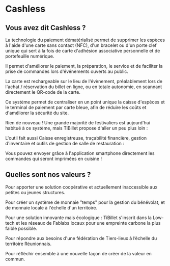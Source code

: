 # Cashless
## Vous avez dit Cashless ?

La technologie du paiement dématérialisé permet de supprimer les espèces
à l'aide d'une carte sans contact (NFC), d'un bracelet ou d'un
porte clef unique qui sert à la fois de carte d'adhésion associative
personnelle et de portefeuille numérique.

Il permet d'améliorer le paiement, la préparation,
le service et de faciliter la prise de commandes lors d'événements ouverts au public.

La carte est rechargeable sur le lieu de l'évènement,
préalablement lors de l'achat / réservation du billet en ligne,
ou en totale autonomie, en scannant directement le QR-code de la carte.

Ce système permet de centraliser en un point unique la caisse d'espèces
et le terminal de paiement par carte bleue, afin de réduire les coûts et
d'améliorer la sécurité du site.

Rien de nouveau ! Une grande majorité de festivaliers est aujourd'hui habitué
à ce système, mais TiBillet propose d'aller un peu plus loin :

L'outil fait aussi Caisse enregistreuse, traçabilité financière,
gestion d'inventaire et outils de gestion de salle de restauration :

Vous pouvez envoyer grâce à l'application smartphone directement
les commandes qui seront imprimées en cuisine !

## Quelles sont nos valeurs ?

Pour apporter une solution coopérative et actuellement inaccessible aux petites ou jeunes structures.

Pour créer un système de monnaie "temps" pour la gestion du bénévolat, et de monnaie locale à l'échelle d'un territoire.

Pour une solution innovante mais écologique : TiBillet s'inscrit dans la Low-tech et les réseaux de Fablabs locaux pour
une empreinte carbone la plus faible possible.

Pour répondre aux besoins d'une fédération de Tiers-lieux à l’échelle du territoire Réunionnais.

Pour réfléchir ensemble à une nouvelle façon de créer de la valeur en commun.